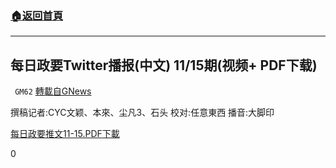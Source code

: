 ###  [:house:返回首頁](https://github.com/ourhimalayas/txt)
---

## 每日政要Twitter播报(中文) 11/15期(视频+ PDF下载)
` GM62` [轉載自GNews](https://gnews.org/zh-hans/564515/)

撰稿记者:CYC⽂颖、本來、尘凡3、⽯头
校对:任意東⻄
播⾳:⼤脚印

[每日政要推文11-15.PDF](https://gnews-media-offload.s3.amazonaws.com/wp-content/uploads/2020/11/16084753/11-15%E4%BB%BB%E6%84%8F%E6%9D%B1%E8%A5%BF-1.pdf)[下載](https://gnews-media-offload.s3.amazonaws.com/wp-content/uploads/2020/11/16084753/11-15%E4%BB%BB%E6%84%8F%E6%9D%B1%E8%A5%BF-1.pdf)

0
